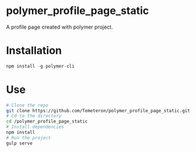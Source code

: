# polymer_profile_page_static
A profile page created with polymer project.

# Installation
```js
npm install -g polymer-cli
```

# Use
```bash
# Clone the repo
git clone https://github.com/Temeteron/polymer_profile_page_static.git
# Cd to the directory
cd /polymer_profile_page_static
# Install dependencies
npm install
# Run the project
gulp serve
```